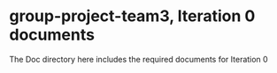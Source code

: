 # group-project-team3, Iteration 0 documents
The Doc directory here includes the required documents for Iteration 0

